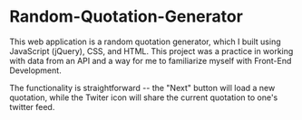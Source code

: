# Random-Quotation-Generator
This web application is a random quotation generator, which I built using JavaScript (jQuery), CSS, and HTML. 
This project was a practice in working with data from an API and a way for me to familiarize myself with Front-End Development.

The functionality is straightforward -- the "Next" button will load a new quotation, while the Twiter icon will share the current quotation to one's twitter feed.

